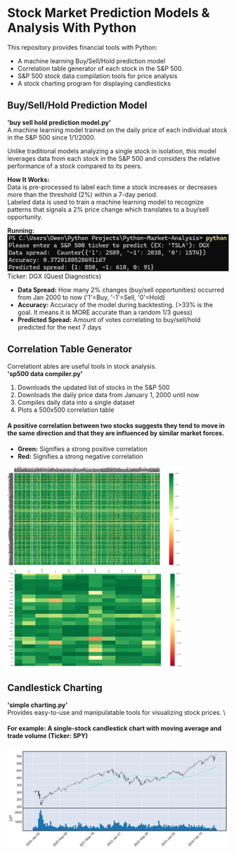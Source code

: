 # Stock Market Prediction Models & Analysis With Python
This repository provides financial tools with Python:
- A machine learning Buy/Sell/Hold prediction model
- Correlation table generator of each stock in the S&P 500.
- S&P 500 stock data compilation tools for price analysis
- A stock charting program for displaying candlesticks

## Buy/Sell/Hold Prediction Model
**'buy sell hold prediction model.py'**\
A machine learning model trained on the daily price of each individual stock in the S&P 500 since 1/1/2000.

Unlike traditional models analyzing a single stock in isolation, this model leverages data from each stock in the S&P 500 and considers the relative performance of a stock compared to its peers.

**How It Works:** \
Data is pre-processed to label each time a stock increases or decreases more than the threshold (2%) within a 7-day period.\
Labeled data is used to train a machine learning model to recognize patterns that signals a 2% price change which translates to a buy/sell opportunity.

**Running:** \
![Demo](readme-resources/model_demo.png) \
Ticker: DGX (Quest Diagnostics)

* **Data Spread:** How many 2% changes (buy/sell opportunities) occurred from Jan 2000 to now ('1'=Buy, '-1'=Sell, '0'=Hold)
* **Accuracy:** Accuracy of the model during backtesting. (>33% is the goal. It means it is MORE accurate than a random 1/3 guess)
* **Predicted Spread:** Amount of votes correlating to buy/sell/hold predicted for the next 7 days

## Correlation Table Generator
Correlationt ables are useful tools in stock analysis. \
**'sp500 data compiler.py'**
1. Downloads the updated list of stocks in the S&P 500
2. Downloads the daily price data from January 1, 2000 until now
3. Compiles daily data into a single dataset
4. Plots a 500x500 correlation table

#### A positive correlation between two stocks suggests they tend to move in the same direction and that they are influenced by similar market forces.

* **Green:** Signifies a strong positive correlation
* **Red:** Signifies a strong negative correlation

<img src='readme-resources/cor_table1.png' width='400'>
<img src='readme-resources/cor_table2.png' width='400'>

## Candlestick Charting
**'simple charting.py'** \
Provides easy-to-use and manipulatable tools for visualizing stock prices. \
#### For example: A single-stock candlestick chart with moving average and trade volume (Ticker: SPY)

![Demo](readme-resources/candle.png)